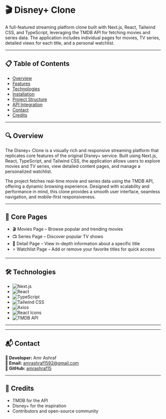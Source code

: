 # 🎬 Disney+ Clone
A full-featured streaming platform clone built with Next.js, React, Tailwind CSS, and TypeScript, leveraging the TMDB API for fetching movies and series data. The application includes individual pages for movies, TV series, detailed views for each title, and a personal watchlist.

---
## 📋 Table of Contents
- [Overview](#-overview)
- [Features](#-features)
- [Technologies](#-technologies)
- [Installation](#-installation)
- [Project Structure](#-ProjectStructure)
- [API Integration](#-APIIntegration)
- [Contact](#-contact)
-  [Credits](#-credits)


---
## 🔍 Overview
The Disney+ Clone is a visually rich and responsive streaming platform that replicates core features of the original Disney+ service. Built using Next.js, React, TypeScript, and Tailwind CSS, the application allows users to explore movies and TV series, view detailed content pages, and manage a personalized watchlist.

The project fetches real-time movie and series data using the TMDB API, offering a dynamic browsing experience. Designed with scalability and performance in mind, this clone provides a smooth user interface, seamless navigation, and mobile-first responsiveness.

---
## 🧩 Core Pages
- 🎬 Movies Page – Browse popular and trending movies
- 📺 Series Page – Discover popular TV shows
- 📄 Detail Page – View in-depth information about a specific title
- ⭐ Watchlist Page – Add or remove your favorite titles for quick access

---
## 🛠 Technologies
- ![Next.js](https://img.shields.io/badge/Next.js-000000?style=for-the-badge&logo=nextdotjs&logoColor=white)  
- ![React](https://img.shields.io/badge/React-20232A?style=for-the-badge&logo=react&logoColor=61DAFB)  
- ![TypeScript](https://img.shields.io/badge/TypeScript-3178C6?style=for-the-badge&logo=typescript&logoColor=white)  
- ![Tailwind CSS](https://img.shields.io/badge/Tailwind_CSS-38B2AC?style=for-the-badge&logo=tailwind-css&logoColor=white)  
- ![Axios](https://img.shields.io/badge/Axios-5A29E4?style=for-the-badge&logo=axios&logoColor=white)  
- ![React Icons](https://img.shields.io/badge/React_Icons-61DAFB?style=for-the-badge&logo=react&logoColor=white)  
- ![TMDB API](https://img.shields.io/badge/TMDB_API-01B4E4?style=for-the-badge&logo=themoviedatabase&logoColor=white)

---





---

## 📬 Contact

**👤 Developer:** Amr Ashraf  
**📧 Email:** [amrashraf1592@gmail.com](mailto:amrashraf1592@gmail.com)  
**🐙 GitHub:** [amrashraf15](https://github.com/amrashraf15)

---
## 🙏 Credits
- TMDB for the API
- Disney+ for the inspiration
- Contributors and open-source community

